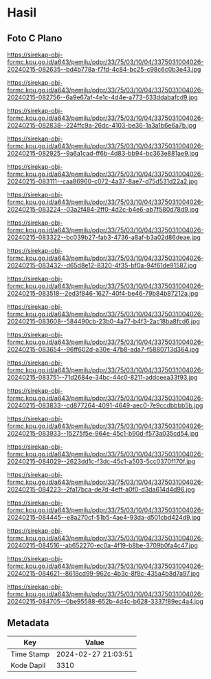 # Hasil

## Foto C Plano

https://sirekap-obj-formc.kpu.go.id/a643/pemilu/pdpr/33/75/03/10/04/3375031004026-20240215-082635--bd4b778a-f7fd-4c84-bc25-c98c6c0b3e43.jpg

https://sirekap-obj-formc.kpu.go.id/a643/pemilu/pdpr/33/75/03/10/04/3375031004026-20240215-082756--6a9e67af-4e1c-4d4e-a773-633ddabafcd9.jpg

https://sirekap-obj-formc.kpu.go.id/a643/pemilu/pdpr/33/75/03/10/04/3375031004026-20240215-082838--224ffc9a-26dc-4103-be36-1a3a1b6e6a7b.jpg

https://sirekap-obj-formc.kpu.go.id/a643/pemilu/pdpr/33/75/03/10/04/3375031004026-20240215-082925--9a6a1cad-ff6b-4d83-bb94-bc363e881ae9.jpg

https://sirekap-obj-formc.kpu.go.id/a643/pemilu/pdpr/33/75/03/10/04/3375031004026-20240215-083111--caa86960-c072-4a37-8ae7-d75d531d22a2.jpg

https://sirekap-obj-formc.kpu.go.id/a643/pemilu/pdpr/33/75/03/10/04/3375031004026-20240215-083224--03a2f484-2ff0-4d2c-b4e6-ab7f580d78d9.jpg

https://sirekap-obj-formc.kpu.go.id/a643/pemilu/pdpr/33/75/03/10/04/3375031004026-20240215-083322--bc039b27-fab3-4736-a8af-b3a02d86deae.jpg

https://sirekap-obj-formc.kpu.go.id/a643/pemilu/pdpr/33/75/03/10/04/3375031004026-20240215-083432--d65d8e12-8320-4f35-bf0a-94f61de91587.jpg

https://sirekap-obj-formc.kpu.go.id/a643/pemilu/pdpr/33/75/03/10/04/3375031004026-20240215-083518--2ed3f846-1627-40f4-be46-79b84b87212a.jpg

https://sirekap-obj-formc.kpu.go.id/a643/pemilu/pdpr/33/75/03/10/04/3375031004026-20240215-083608--584490cb-23b0-4a77-b4f3-2ac18ba8fcd6.jpg

https://sirekap-obj-formc.kpu.go.id/a643/pemilu/pdpr/33/75/03/10/04/3375031004026-20240215-083654--96ff602d-a30e-47b8-ada7-f5880713d364.jpg

https://sirekap-obj-formc.kpu.go.id/a643/pemilu/pdpr/33/75/03/10/04/3375031004026-20240215-083751--71d2684e-34bc-44c0-8211-addceea33f93.jpg

https://sirekap-obj-formc.kpu.go.id/a643/pemilu/pdpr/33/75/03/10/04/3375031004026-20240215-083833--cd877264-4091-4649-aec0-7e9ccdbbbb5b.jpg

https://sirekap-obj-formc.kpu.go.id/a643/pemilu/pdpr/33/75/03/10/04/3375031004026-20240215-083933--15275f5e-964e-45c1-b90d-f573a035cd54.jpg

https://sirekap-obj-formc.kpu.go.id/a643/pemilu/pdpr/33/75/03/10/04/3375031004026-20240215-084029--2623dd1c-f3dc-45c1-a503-5cc0370f170f.jpg

https://sirekap-obj-formc.kpu.go.id/a643/pemilu/pdpr/33/75/03/10/04/3375031004026-20240215-084223--2fa17bca-de7d-4eff-a0f0-d3da614d4d96.jpg

https://sirekap-obj-formc.kpu.go.id/a643/pemilu/pdpr/33/75/03/10/04/3375031004026-20240215-084445--e8a270cf-51b5-4ae4-93da-d501cbd424d9.jpg

https://sirekap-obj-formc.kpu.go.id/a643/pemilu/pdpr/33/75/03/10/04/3375031004026-20240215-084516--ab652270-ec0a-4f19-b8be-3709b0fa4c47.jpg

https://sirekap-obj-formc.kpu.go.id/a643/pemilu/pdpr/33/75/03/10/04/3375031004026-20240215-084621--8618cd99-962c-4b3c-8f8c-435a4b8d7a97.jpg

https://sirekap-obj-formc.kpu.go.id/a643/pemilu/pdpr/33/75/03/10/04/3375031004026-20240215-084705--0be95588-652b-4d4c-b628-3337f89ec4a4.jpg


## Metadata

| Key        | Value               |
| ---------- | ------------------- |
| Time Stamp | 2024-02-27 21:03:51 |
| Kode Dapil | 3310                |



